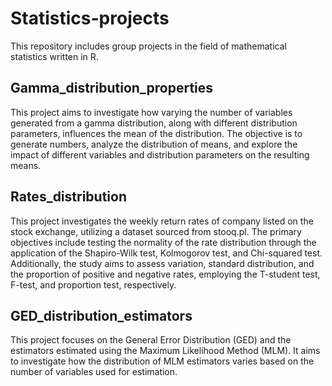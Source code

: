 # Statistics-projects

This repository includes group projects in the field of mathematical statistics written in R.

## Gamma_distribution_properties
This project aims to investigate how varying the number of variables generated from a gamma distribution, along with different distribution parameters, influences the mean of the distribution. The objective is to generate numbers, analyze the distribution of means, and explore the impact of different variables and distribution parameters on the resulting means.

## Rates_distribution
This project investigates the weekly return rates of company listed on the stock exchange, utilizing a dataset sourced from stooq.pl.
The primary objectives include testing the normality of the rate distribution through the application of the Shapiro-Wilk test, Kolmogorov test, and Chi-squared test. Additionally, the study aims to assess variation, standard distribution, and the proportion of positive and negative rates, employing the T-student test, F-test, and proportion test, respectively.

## GED_distribution_estimators
This project focuses on the General Error Distribution (GED) and the estimators estimated using the Maximum Likelihood Method (MLM). It aims to investigate how the distribution of MLM estimators varies based on the number of variables used for estimation.

